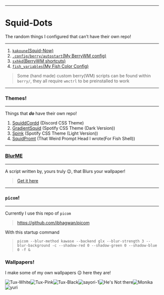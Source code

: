 ---
<h1 id="squid-dots">Squid-Dots</h1>
<p>The random things I configured that can’t have their own repo!</p>
<hr>
<ol>
<li><a href="https://github.com/ThatGeekyWeeb/Squid-Dots/blob/master/Squid-Now/Squid-Now.kak"><code>kakoune</code>(Squid-Now)</a></li>
<li><a href="https://github.com/ThatGeekyWeeb/Squid-Dots/blob/master/berry/autostart"><code>.config/berry/autostart</code>(My BerryWM config)</a></li>
<li><a href="https://github.com/ThatGeekyWeeb/Squid-Dots/blob/master/sxhkd/sxhkdrc"><code>sxhkd</code>(BerryWM shortcuts)</a></li>
<li><a href="https://github.com/ThatGeekyWeeb/Squid-Dots/blob/master/Fish-Colors/fish_variables"><code>fish_variables</code>(My Fish Color Config)</a></li>
</ol>
<blockquote>
<p>Some (hand made) custom berry(WM) scripts can be found within <code>berry/</code>, they all require <code>wmctrl</code> to be preinstalled to work</p>
</blockquote>
<hr>
<h3 id="themes">Themes!</h3>
<hr>
<p>Things that <em><strong>do</strong></em> have their own repo!</p>
<ol>
<li><a href="https://github.com/ThatGeekyWeeb/SquiddCordd">SquiddCordd</a> (Discord CSS Theme)</li>
<li><a href="https://github.com/ThatGeekyWeeb/GradientSquid">GradientSquid</a> (Spotify CSS Theme (Dark Version))</li>
<li><a href="https://github.com/ThatGeekyWeeb/GradientSquid/tree/Spink">Spink</a> (Spotify CSS Theme (Light Version))</li>
<li><a href="https://github.com/ThatGeekyWeeb/SquidPrompt">SquidPromt</a> (That Weird Prompt Head I wrote(For Fish Shell))</li>
</ol>
<hr>
<h3 id="blurme"><a href="https://github.com/ThatGeekyWeeb/BlurME">BlurME</a></h3>
<hr>
<p>A script written by, yours truly 😉, that Blurs your wallpaper!</p>
<blockquote>
<p><a href="https://github.com/ThatGeekyWeeb/BlurME">Get it here</a></p>
</blockquote>
<hr>
<h3 id="picom"><code>picom</code>!</h3>
<hr>
<p>Currently I use this repo of <code>picom</code></p>
<blockquote>
<p><a href="https://github.com/ibhagwan/picom">https://github.com/ibhagwan/picom</a></p>
</blockquote>
<p>With this startup command</p>
<blockquote>
<pre class=" language-sh"><code class="prism  language-sh">picom --blur-method kawase --backend glx --blur-strength 3 --blur-background -c --shadow-red 0 --shadow-green 0 --shadow-blue 0 -f &amp;
</code></pre>
</blockquote>
<h3 id="wallpapers">Wallpapers!</h3>
<p>I make some of my own wallpapers 😉 here they are!</p>
<p><img src="https://cdn.discordapp.com/attachments/699685435198144553/736085926182387732/tux-white.png" alt="Tux-White"><img src="https://cdn.discordapp.com/attachments/699685435198144553/736085925259640862/tux-pink.png" alt="Tux-Pink"><img src="https://cdn.discordapp.com/attachments/699685435198144553/736085919093882900/tux-black.png" alt="Tux-Black"><img src="https://cdn.discordapp.com/attachments/635625973764849684/736109788106194954/sayori-1.jpg" alt="sayori-1"><img src="https://cdn.discordapp.com/attachments/635625973764849684/736109805995032616/sayori-alone.jpg" alt="He's Not there"><img src="https://cdn.discordapp.com/attachments/635625973764849684/736098921155264562/doki-2-pink.jpg" alt="Monika"><img src="https://cdn.discordapp.com/attachments/699685435198144553/736879576516526160/doki-2-pink.jpg" alt="yuri"></p>

